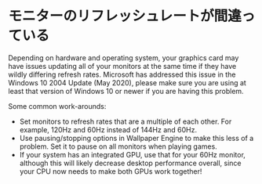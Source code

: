 # モニターのリフレッシュレートが間違っている

Depending on hardware and operating system, your graphics card may have issues updating all of your monitors at the same time if they have wildly differing refresh rates. Microsoft has addressed this issue in the Windows 10 2004 Update (May 2020), please make sure you are using at least that version of Windows 10 or newer if you are having this problem.

Some common work-arounds:

* Set monitors to refresh rates that are a multiple of each other. For example, 120Hz and 60Hz instead of 144Hz and 60Hz.
* Use pausing/stopping options in Wallpaper Engine to make this less of a problem. Set it to pause on all monitors when playing games.
* If your system has an integrated GPU, use that for your 60Hz monitor, although this will likely decrease desktop performance overall, since your CPU now needs to make both GPUs work together!